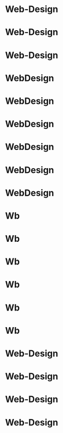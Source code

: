 # Web-Design
# Web-Design
# Web-Design
# WebDesign
# WebDesign
# WebDesign
# WebDesign
# WebDesign
# WebDesign
# Wb
# Wb
# Wb
# Wb
# Wb
# Wb
# Web-Design
# Web-Design
# Web-Design
# Web-Design
